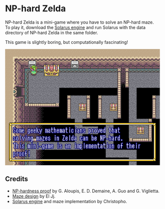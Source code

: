 # NP-hard Zelda

NP-hard Zelda is a mini-game where you have to solve an NP-hard maze.
To play it, download the [Solarus engine](http://www.solarus-games.org/download)
and run Solarus with the data directory of NP-hard Zelda in the same folder.

This game is slightly boring, but computationally fascinating!

![Screenshot](/images/screenshot_instructions.png)

## Credits

* [NP-hardness proof](http://arxiv.org/pdf/1203.1895.pdf) by G. Aloupis, E. D. Demaine, A. Guo and G. Viglietta.
* [Maze design](http://eljjdx.canalblog.com/archives/2014/11/09/30904067.html) by El Jj.
* [Solarus engine](http://www.solarus-games.org) and maze implementation by Christopho.

